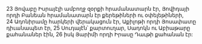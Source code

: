 23 Յովաբը Իսրայէլի ամբողջ զօրքի հրամանատարն էր, Յովիդայի որդի Բանեան հրամանատարն էր քերեթիների ու օփելեթիների, 24 Ադոնիրամը հարկերի վերակացուն էր, Աքիլոթի որդի Յոսափատը դիւանապետ էր, 25 Սուդայէն՝ քարտուղար, Սադոկն ու Աբիաթարը քահանաներ էին, 26 իսկ Յարիմի որդի Իրասը Դաւթի քահանան էր:
